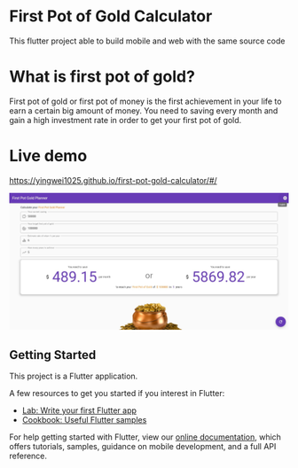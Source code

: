 # First Pot of Gold Calculator

This flutter project able to build mobile and web with the same source code

# What is first pot of gold?

First pot of gold or first pot of money is the first achievement in your life to earn a certain big amount of money. You need to saving every month and gain a high investment rate in order to get your first pot of gold.

# Live demo

https://yingwei1025.github.io/first-pot-gold-calculator/#/

![ScreenShot](/preview.jpeg)

## Getting Started

This project is a Flutter application.

A few resources to get you started if you interest in Flutter:

- [Lab: Write your first Flutter app](https://flutter.dev/docs/get-started/codelab)
- [Cookbook: Useful Flutter samples](https://flutter.dev/docs/cookbook)

For help getting started with Flutter, view our
[online documentation](https://flutter.dev/docs), which offers tutorials,
samples, guidance on mobile development, and a full API reference.
